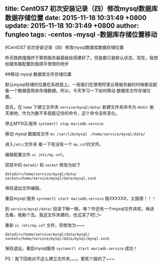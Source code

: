 title: CentOS7 初次安装记录（四）修改mysql数据库数据存储位置
date: 2015-11-18 10:31:49 +0800
update: 2015-11-18 10:31:49 +0800
author: fungleo
tags:
    -centos
    -mysql
    -数据库存储位置移动
---

#CentOS7 初次安装记录（四）修改mysql数据库数据存储位置

昨天跌跌撞撞终于算把服务器基础给搭建好了。但是都只是默认状态，现在，我想给服务器配置到我顺手使用的地步

##移动 mysql 数据库文件存储位置

默认mysql存储的位置在系统盘上。一般我们在使用阿里云等服务器的时候都会配备一个数据盘用来存储数据。所以，今天学习一下如何移动 数据库文件存储位置。

首先，在 `home` 下建立文件夹 `service/mysql/data/` 新建文件夹命令为 `mkdir` 谢天谢地，作为为数不多我能记住的命令，这个命令没有变化。

停止MYSQL服务 `systemctl stop mariadb.service` 

移动 mysql 数据库文件 `mv /var/lib/mysql　/home/service/mysql/data/`

进入`/etc/`文件夹 看一下有没有一个 `my.cnf`的文件。

编辑配置文件 `vi /etc/my.cnf`。

把其中的 `datadir` 和 `socket` 修改为如下

```language
datadir=/home/service/mysql/data/
socket=/home/service/mysql/data/mysql.sock
```
保存退出文件编辑。

重启mysql 服务 `systemctl start mariadb.service` 我XXXXXX，又报错！！！

到 `service/mysql/data/` 目录下瞅一眼，咦？咋还有一个mysql文件夹呢，再进去看，我勒个去，我这文件夹建的，也忒深了吧!_!~

重新 `vi /etc/my.cnf` 文件，将修改为~~~
```language
datadir=/home/service/mysql/data/mysql/
socket=/home/service/mysql/data/mysql/mysql.sock
```
保存退出，重启mysql服务 `systemctl start mariadb.service` 成功！

PS：我下回绝对不这么建立文件夹。。。。累死个娘的了~~~